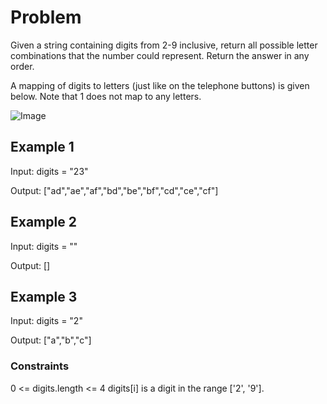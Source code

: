 # Problem

Given a string containing digits from 2-9 inclusive, return all possible letter combinations that the number could represent. Return the answer in any order.

A mapping of digits to letters (just like on the telephone buttons) is given below. Note that 1 does not map to any letters.

![Image](https://assets.leetcode.com/uploads/2022/03/15/1200px-telephone-keypad2svg.png)

## Example 1

Input: digits = "23"

Output: ["ad","ae","af","bd","be","bf","cd","ce","cf"]

## Example 2

Input: digits = ""

Output: []

## Example 3

Input: digits = "2"

Output: ["a","b","c"]

### Constraints

0 <= digits.length <= 4
digits[i] is a digit in the range ['2', '9'].
